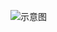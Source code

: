 ![示意图](http://upload-images.jianshu.io/upload_images/944365-18639a54a808044b.png?imageMogr2/auto-orient/strip%7CimageView2/2/w/1240)